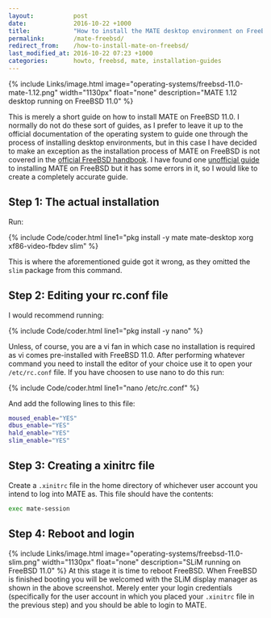 ```yaml
---
layout:           post
date:             2016-10-22 +1000
title:            "How to install the MATE desktop environment on FreeBSD 11.0"
permalink:        /mate-freebsd/
redirect_from:    /how-to-install-mate-on-freebsd/
last_modified_at: 2016-10-22 07:23 +1000
categories:       howto, freebsd, mate, installation-guides
---
```


{% include Links/image.html image="operating-systems/freebsd-11.0-mate-1.12.png" width="1130px" float="none" description="MATE 1.12 desktop running on FreeBSD 11.0" %}

This is merely a short guide on how to install MATE on FreeBSD 11.0. I normally do not do these sort of guides, as I prefer to leave it up to the official documentation of the operating system to guide one through the process of installing desktop environments, but in this case I have decided to make an exception as the installation process of MATE on FreeBSD is not covered in the [official FreeBSD handbook](https://www.freebsd.org/doc/handbook/x11-wm.html). I have found one [unofficial guide](http://linoxide.com/linux-how-to/install-freebsd-10-2-mate-desktop/) to installing MATE on FreeBSD but it has some errors in it, so I would like to create a completely accurate guide.

## Step 1: The actual installation
Run:

{% include Code/coder.html line1="pkg install -y mate mate-desktop xorg xf86-video-fbdev slim" %}

This is where the aforementioned guide got it wrong, as they omitted the `slim` package from this command.

## Step 2: Editing your rc.conf file
I would recommend running:

{% include Code/coder.html line1="pkg install -y nano" %}

Unless, of course, you are a vi fan in which case no installation is required as vi comes pre-installed with FreeBSD 11.0. After performing whatever command you need to install the editor of your choice use it to open your `/etc/rc.conf` file. If you have choosen to use nano to do this run:

{% include Code/coder.html line1="nano /etc/rc.conf" %}

And add the following lines to this file:

~~~bash
moused_enable="YES"
dbus_enable="YES"
hald_enable="YES"
slim_enable="YES"
~~~

## Step 3: Creating a xinitrc file
Create a `.xinitrc` file in the home directory of whichever user account you intend to log into MATE as. This file should have the contents:

~~~bash
exec mate-session
~~~

## Step 4: Reboot and login
{% include Links/image.html image="operating-systems/freebsd-11.0-slim.png" width="1130px" float="none" description="SLiM running on FreeBSD 11.0" %}
At this stage it is time to reboot FreeBSD. When FreeBSD is finished booting you will be welcomed with the SLiM display manager as shown in the above screenshot. Merely enter your login credentials (specifically for the user account in which you placed your `.xinitrc` file in the previous step) and you should be able to login to MATE.
